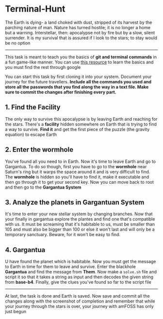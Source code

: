 # Terminal-Hunt

The Earth is dying- a land choked with dust, stripped of its harvest by the parching nature of man. Nature has turned hostile; it is no longer a home but a warning. Interstellar, then: apocalypse not by fire but by a slow, silent surrender. It is my survival that is assured if I look to the stars; to stay would be no option<hr>

This task is meant to teach you the basics of **git and terminal commands** in a fun game-like manner. You can use [this resource](https://linuxjourney.com/lesson/the-shell) to learn the basics and you must find the rest through google

You can start this task by first cloning it into your system. Document your journey for the future travellers. **Include all the commands you used and store all the passwords that you find along the way in a text file. Make sure to commit the changes after finishing every part.** 

## 1. Find the Facility

The only way to survive this apocalypse is by leaving Earth and reaching for the stars. There's a **facility** hidden somewhere on Earth that is trying to find a way to survive. **Find it** and get the first piece of the puzzle (the gravity equation) to escape Earth

## 2. Enter the wormhole

You've found all you need to in Earth. Now it's time to leave Earth and go to Gargantua. To do so though, first you have to go to the **wormhole** near Saturn's ring but it warps the space around it and is very difficult to find. The **wormhole** is hidden so you'll have to find it, make it executable and then go through it to get your second key. Now you can move back to root and then go to the **Gargantua System**

## 3. Analyze the planets in Gargantuan System

It's time to enter your new stellar system by changing branches. Now that your finally in gargantua explore the plantes and find one that's compatible with us. It must be screaming that it's habitable to us, must be smaller than 105 and must also be bigger than 100 or else it won't last and will only be a temporary sanctuary. Beware, for it won't be easy to find.

## 4. Gargantua

U have found the planet which is habitable. Now you must get the message to Earth in time for them to leave and survive. Enter the blackhole **Gargantua** and find the message from **Them**. Now make a `solve.sh` file and script it so that it takes a string as input and then decodes the given string from **base-b4**. Finally, give the clues you've found so far to the script file <hr>
At last, the task is done and Earth is saved. Now save and commit all the changes along with the screenshot of completion and remember that while your journey through the stars is over, your journey with amFOSS has only just begun